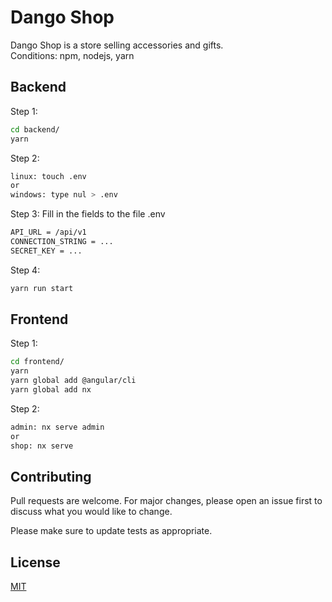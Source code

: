 # Dango Shop

Dango Shop is a store selling accessories and gifts.\
Conditions: npm, nodejs, yarn

## Backend

Step 1:

```bash
cd backend/
yarn
```

Step 2:

```bash
linux: touch .env
or
windows: type nul > .env
```

Step 3: Fill in the fields to the file .env

```bash
API_URL = /api/v1
CONNECTION_STRING = ...
SECRET_KEY = ...
```

Step 4:

```bash
yarn run start
```

## Frontend

Step 1:

```bash
cd frontend/
yarn
yarn global add @angular/cli
yarn global add nx
```

Step 2:

```bash
admin: nx serve admin
or
shop: nx serve
```

## Contributing

Pull requests are welcome. For major changes, please open an issue first to discuss what you would like to change.

Please make sure to update tests as appropriate.

## License

[MIT](https://choosealicense.com/licenses/mit/)

